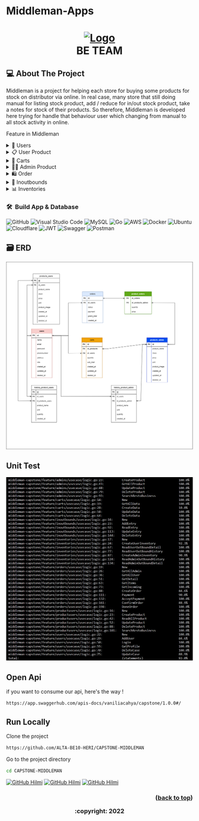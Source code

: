 # Middleman-Apps

<!-- ABOUT THE PROJECT -->

<h1>
<p align="center">
<a href="https://middleman-alta.vercel.app/auth/welcome">
  <img src="https://middleman-alta.vercel.app/_next/image?url=%2F_next%2Fstatic%2Fmedia%2Flogo.f4fa4ef1.png&w=640&q=75" alt="Logo" height="60">
  </a>
  <br>BE TEAM
</h1>

## 💻 About The Project

Middleman is a project for helping each store for buying some products for stock on distributor via online. In real case, many store that still doing manual for listing stock product, add / reduce for in/out stock product, take a notes for stock of their products. So therefore, Middleman is developed here trying for handle that behaviour user which changing from manual to all stock activity in online.

Feature in Middleman

  <!--- feature USER
   --->
<div>
      <details>
<summary>🙎 Users</summary>

In users, there is a feature to login either user or admin, we also create Create, Read, Update, Delete for users here

<div>
  
| Feature User | Endpoint | Param | JWT Token | Function |
| --- | --- | --- | --- | --- |
| GET | /users/products  | - | YES | get all data product user |
| POST | /users/products | - | YES | add product (not available in distributtor) |
| GET | /users/products/search | productname | YES | serach product |
| PUT | /users/products| idproduct | YES | update product (not available in distributtor) |
| DELETE | /users/products | idproduct | YES | delete product (users) |

</details>
<div>
      <details>
<summary>📋 User Product</summary>

In User Product, there is a feature to Create, Read, Update, Delete product but not available in product Admin

<div>
  
| Feature User Product | Endpoint | Param | JWT Token | Function |
| --- | --- | --- | --- | --- |
| POST | /admins/products  | - | YES | new product by Admin |
| GET | /admins/products | - | NO | get all product sell  |
| GET | /admins/products/search | productname | NO | serach product |
| PUT | /admins/products | idproduct | YES | update product by Admin |
| DELETE | /admins/products | idproduct | YES | delete product by id |

</details>

<div>
      <details>
<summary>🛒 Carts</summary>

In Carts for user to create Cart before order

<div>
  
| Feature Cart | Endpoint | Param | JWT Token | Function |
| --- | --- | --- | --- | --- |
| GET | /carts | - | YES | get all product in cart by user  |
| POST | /carts  | - | YES | add product in cart |
| PUT | /carts | idproduct | YES | update cart |
| DELETE | /carts | idproduct | YES | delete cart |

</details>

<div>
      <details>
<summary>👨‍💻 Admin Product</summary>

In Admin, there is a feature to Create, Read, Update, Delete product to shell in application

<div>
  
| Feature Admin | Endpoint | Param | JWT Token | Function |
| --- | --- | --- | --- | --- |
| POST | /admins/products  | - | YES | new product by Admin |
| GET | /admins/products | - | NO | get all product sell  |
| GET | /admins/products/search | idproduct | NO | serach product |
| PUT | /admins/products | idproduct | YES | update product by Admin |
| DELETE | /admins/products | idproduct | YES | delete product by id |

</details>

<div>
      <details>
<summary>🛍️ Order</summary>

In Order, feature to transaction order

<div>
  
| Feature Order | Endpoint | Param | JWT Token | Function |
| --- | --- | --- | --- | --- |
| POST | /orders/users  | - | YES | create new order user |
| GET | /orders/users | - | YES | get all history order  |
| GET | /orders/ | idorder | YES | get detail order user and admin |
| GET | /orders/admins | - | YES | get all history order admin |
| GET | /orders/admins/incoming | - | YES | get incomming order from user (ADMIN) |
| PUT | /orders/confrim/ | idorder | YES | confrim order by id(ADMIN) |
| PUT | /orders/done/ | idorder | YES | finish order by id(ADMIN) |

</details>

<div>
      <details>
<summary>📜 Inoutbounds</summary>

In Inoutbounds feature handle realation stok in admin and user. if admin out == user in

<div>
  
| Feature Order | Endpoint | Param | JWT Token | Function |
| --- | --- | --- | --- | --- |
| GET | /inoutbounds | - | YES | get cart for stock user (out) and stok admin (in)  |
| POST | /inoutbounds  | - | YES | create new cart for stock user (out) and stok admin(in) |
| PUT | /inoutbounds/ | idproducts | YES | update quantity product in carts for stock user (out) and admin (in) |
| DELETE | /inoutbounds/ | idproducts | YES | delete product by id in carts for stock user (out) and admin (in) |

</details>

<div>
      <details>
<summary>📊 Inventories</summary>

In Inventories feature to record stok in and out from inventory user admin

<div>
  
| Feature Order | Endpoint | Param | JWT Token | Function |
| --- | --- | --- | --- | --- |
| POST | /users/inventory  | - | YES | create a form to list product (OUT) |
| GET | /users/inventory | - | YES | get all form product inventory (OUT)  |
| GET | /users/inventory/ | idinventory | YES | get detail form product inventory (outbound)  | 
| POST | /admins/inventory | - | YES | create a form to list product (IN) |
| GET | /admins/inventory | - | YES | get all form product inventory (IN)  |
| GET | /admins/inventory/ | idinventory | YES | get detail form product inventory (inbound)  |

</details>

### 🛠 &nbsp;Build App & Database

![GitHub](https://img.shields.io/badge/github-%23121011.svg?style=for-the-badge&logo=github&logoColor=white)
![Visual Studio Code](https://img.shields.io/badge/Visual%20Studio%20Code-0078d7.svg?style=for-the-badge&logo=visual-studio-code&logoColor=white)
![MySQL](https://img.shields.io/badge/mysql-%2300f.svg?style=for-the-badge&logo=mysql&logoColor=white)
![Go](https://img.shields.io/badge/go-%2300ADD8.svg?style=for-the-badge&logo=go&logoColor=white)
![AWS](https://img.shields.io/badge/AWS-%23FF9900.svg?style=for-the-badge&logo=amazon-aws&logoColor=white)
![Docker](https://img.shields.io/badge/docker-%230db7ed.svg?style=for-the-badge&logo=docker&logoColor=white)
![Ubuntu](https://img.shields.io/badge/Ubuntu-E95420?style=for-the-badge&logo=ubuntu&logoColor=white)
![Cloudflare](https://img.shields.io/badge/Cloudflare-F38020?style=for-the-badge&logo=Cloudflare&logoColor=white)
![JWT](https://img.shields.io/badge/JWT-black?style=for-the-badge&logo=JSON%20web%20tokens)
![Swagger](https://img.shields.io/badge/-Swagger-%23Clojure?style=for-the-badge&logo=swagger&logoColor=white)
![Postman](https://img.shields.io/badge/Postman-FF6C37?style=for-the-badge&logo=postman&logoColor=white)

## 🗃️ ERD

<img src="ERD.png">

## Unit Test

<img src="unit_test.jpg">

## Open Api

if you want to consume our api,
here's the way !

```bash
https://app.swaggerhub.com/apis-docs/vaniliacahya/capstone/1.0.0#/
```

## Run Locally

Clone the project

```bash
https://github.com/ALTA-BE10-HERI/CAPSTONE-MIDDLEMAN
```

Go to the project directory

```bash
cd CAPSTONE-MIDDLEMAN
```

[![GitHub Hilmi](https://img.shields.io/badge/-Heri-white?style=flat&logo=github&logoColor=black)](https://github.com/darmon17)
[![GitHub Hilmi](https://img.shields.io/badge/-Ivan-white?style=flat&logo=github&logoColor=black)](https://github.com/ivands26)
[![GitHub Hilmi](https://img.shields.io/badge/-Vanilia-white?style=flat&logo=github&logoColor=black)](https://github.com/vaniliacahya)

<h3>
 <p align="right">(<a href="#top">back to top</a>)</p>
<p align="center">:copyright: 2022  </p>
</h3>
